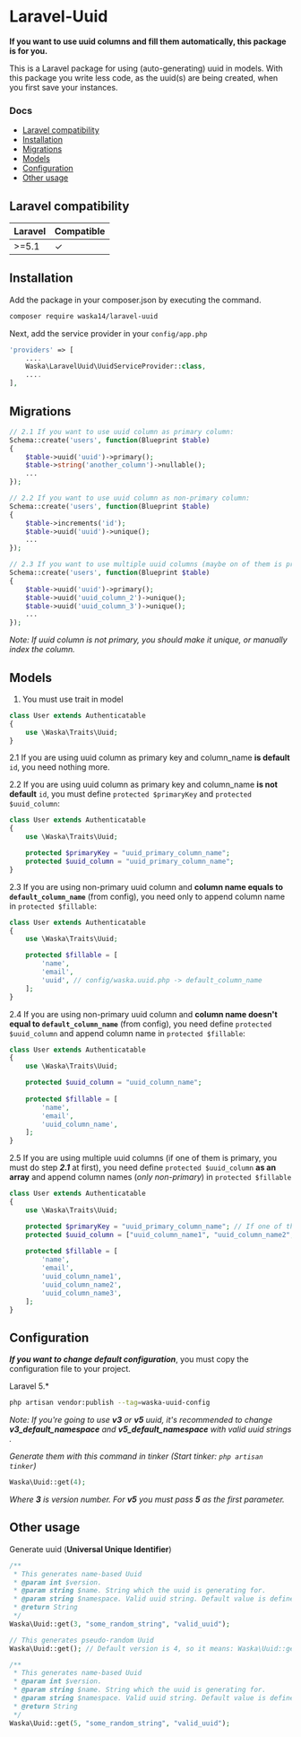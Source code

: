 # Laravel-Uuid
**If you want to use uuid columns and fill them automatically, this package is for you.**

This is a Laravel package for using (auto-generating) uuid in models.
With this package you write less code, as the uuid(s) are being created, when you first save your instances.

### Docs

* [Laravel compatibility](#laravel-compatibility)
* [Installation](#installation)
* [Migrations](#migrations)
* [Models](#models)
* [Configuration](#configuration)
* [Other usage](#other-usage)

## Laravel compatibility

 Laravel  | Compatible
:---------|:----------
&#62;=5.1 | ✓


## Installation

Add the package in your composer.json by executing the command.

```bash
composer require waska14/laravel-uuid
```

Next, add the service provider in your `config/app.php`

```php
'providers' => [
    ....
    Waska\LaravelUuid\UuidServiceProvider::class,
    ....
],
```

## Migrations

```php
// 2.1 If you want to use uuid column as primary column:
Schema::create('users', function(Blueprint $table)
{
    $table->uuid('uuid')->primary();
    $table->string('another_column')->nullable();
    ...
});

// 2.2 If you want to use uuid column as non-primary column:
Schema::create('users', function(Blueprint $table)
{
    $table->increments('id');
    $table->uuid('uuid')->unique();
    ...
});

// 2.3 If you want to use multiple uuid columns (maybe on of them is primary):
Schema::create('users', function(Blueprint $table)
{
    $table->uuid('uuid')->primary();
    $table->uuid('uuid_column_2')->unique();
    $table->uuid('uuid_column_3')->unique();
    ...
});
```

*Note: If uuid column is not primary, you should make it unique, or manually index the column.*

## Models

1. You must use trait in model
```php
class User extends Authenticatable
{
    use \Waska\Traits\Uuid;
}
```

2.1 If you are using uuid column as primary key and column_name **is default** `id`, you need nothing more.

2.2 If you are using uuid column as primary key and column_name **is not default** `id`, you must 
define `protected $primaryKey` and `protected $uuid_column`:
```php
class User extends Authenticatable
{
    use \Waska\Traits\Uuid;

    protected $primaryKey = "uuid_primary_column_name";
    protected $uuid_column = "uuid_primary_column_name";
}
```

2.3 If you are using non-primary uuid column and **column name equals to `default_column_name`** (from config), 
you need only to append column name in `protected $fillable`:
```php
class User extends Authenticatable
{
    use \Waska\Traits\Uuid;

    protected $fillable = [
        'name',
        'email',
        'uuid', // config/waska.uuid.php -> default_column_name
    ];
}
```

2.4 If you are using non-primary uuid column and **column name doesn't equal to `default_column_name`** (from config), 
you need define `protected $uuid_column` and append column name in `protected $fillable`:
```php
class User extends Authenticatable
{
    use \Waska\Traits\Uuid;

    protected $uuid_column = "uuid_column_name";
    
    protected $fillable = [
        'name',
        'email',
        'uuid_column_name',
    ];
}
```

2.5 If you are using multiple uuid columns (if one of them is primary, you must do step ***2.1*** at first),
you need define `protected $uuid_column` **as an array** and append column names (*only non-primary*) in `protected $fillable`
```php
class User extends Authenticatable
{
    use \Waska\Traits\Uuid;

    protected $primaryKey = "uuid_primary_column_name"; // If one of them is primary
    protected $uuid_column = ["uuid_column_name1", "uuid_column_name2", "uuid_column_name3"];
    
    protected $fillable = [
        'name',
        'email',
        'uuid_column_name1',
        'uuid_column_name2',
        'uuid_column_name3',
    ];
}
```


## Configuration

***If you want to change default configuration***, you must copy the configuration file to your project.

Laravel 5.*
```bash
php artisan vendor:publish --tag=waska-uuid-config
```

*Note: If you're going to use **v3** or **v5** uuid, it's recommended to change **v3_default_namespace** 
and **v5_default_namespace** with valid uuid strings .*

*Generate them with this command in tinker (Start tinker: `php artisan tinker`)*
```php
Waska\Uuid::get(4);
```
*Where **3** is version number. For **v5** you must pass **5** as the first parameter.*



## Other usage

Generate uuid (**Universal Unique Identifier**)
```php
/**
 * This generates name-based Uuid
 * @param int $version.
 * @param string $name. String which the uuid is generating for.
 * @param string $namespace. Valid uuid string. Default value is defined in config/waska.uuid.php
 * @return String
 */
Waska\Uuid::get(3, "some_random_string", "valid_uuid");

// This generates pseudo-random Uuid
Waska\Uuid::get(); // Default version is 4, so it means: Waska\Uuid::get(4);

/**
 * This generates name-based Uuid
 * @param int $version.
 * @param string $name. String which the uuid is generating for.
 * @param string $namespace. Valid uuid string. Default value is defined in config/waska.uuid.php
 * @return String
 */
Waska\Uuid::get(5, "some_random_string", "valid_uuid");
```
